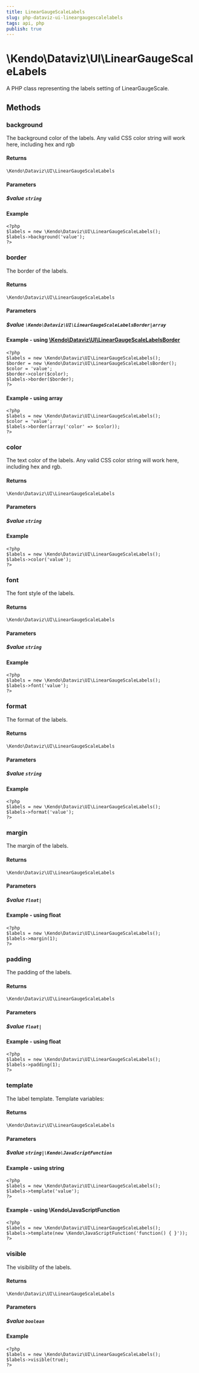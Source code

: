 ```yaml
---
title: LinearGaugeScaleLabels
slug: php-dataviz-ui-lineargaugescalelabels
tags: api, php
publish: true
---
```


# \Kendo\Dataviz\UI\LinearGaugeScaleLabels

A PHP class representing the labels setting of LinearGaugeScale.


## Methods

### background
The background color of the labels.
Any valid CSS color string will work here, including hex and rgb

#### Returns
`\Kendo\Dataviz\UI\LinearGaugeScaleLabels`

#### Parameters

##### $value `string`



#### Example 
    <?php
    $labels = new \Kendo\Dataviz\UI\LinearGaugeScaleLabels();
    $labels->background('value');
    ?>

### border

The border of the labels.

#### Returns
`\Kendo\Dataviz\UI\LinearGaugeScaleLabels`

#### Parameters

##### $value `\Kendo\Dataviz\UI\LinearGaugeScaleLabelsBorder|array`


#### Example - using [\Kendo\Dataviz\UI\LinearGaugeScaleLabelsBorder](/api/wrappers/php/Kendo/Dataviz/UI/LinearGaugeScaleLabelsBorder)
    <?php
    $labels = new \Kendo\Dataviz\UI\LinearGaugeScaleLabels();
    $border = new \Kendo\Dataviz\UI\LinearGaugeScaleLabelsBorder();
    $color = 'value';
    $border->color($color);
    $labels->border($border);
    ?>

#### Example - using array

    <?php
    $labels = new \Kendo\Dataviz\UI\LinearGaugeScaleLabels();
    $color = 'value';
    $labels->border(array('color' => $color));
    ?>

### color
The text color of the labels.
Any valid CSS color string will work here, including hex and rgb.

#### Returns
`\Kendo\Dataviz\UI\LinearGaugeScaleLabels`

#### Parameters

##### $value `string`



#### Example 
    <?php
    $labels = new \Kendo\Dataviz\UI\LinearGaugeScaleLabels();
    $labels->color('value');
    ?>

### font
The font style of the labels.

#### Returns
`\Kendo\Dataviz\UI\LinearGaugeScaleLabels`

#### Parameters

##### $value `string`



#### Example 
    <?php
    $labels = new \Kendo\Dataviz\UI\LinearGaugeScaleLabels();
    $labels->font('value');
    ?>

### format
The format of the labels.

#### Returns
`\Kendo\Dataviz\UI\LinearGaugeScaleLabels`

#### Parameters

##### $value `string`



#### Example 
    <?php
    $labels = new \Kendo\Dataviz\UI\LinearGaugeScaleLabels();
    $labels->format('value');
    ?>

### margin
The margin of the labels.

#### Returns
`\Kendo\Dataviz\UI\LinearGaugeScaleLabels`

#### Parameters

##### $value `float|`



#### Example  - using float
    <?php
    $labels = new \Kendo\Dataviz\UI\LinearGaugeScaleLabels();
    $labels->margin(1);
    ?>

### padding
The padding of the labels.

#### Returns
`\Kendo\Dataviz\UI\LinearGaugeScaleLabels`

#### Parameters

##### $value `float|`



#### Example  - using float
    <?php
    $labels = new \Kendo\Dataviz\UI\LinearGaugeScaleLabels();
    $labels->padding(1);
    ?>

### template
The label template.
Template variables:

#### Returns
`\Kendo\Dataviz\UI\LinearGaugeScaleLabels`

#### Parameters

##### $value `string|\Kendo\JavaScriptFunction`



#### Example  - using string
    <?php
    $labels = new \Kendo\Dataviz\UI\LinearGaugeScaleLabels();
    $labels->template('value');
    ?>

#### Example  - using \Kendo\JavaScriptFunction
    <?php
    $labels = new \Kendo\Dataviz\UI\LinearGaugeScaleLabels();
    $labels->template(new \Kendo\JavaScriptFunction('function() { }'));
    ?>

### visible
The visibility of the labels.

#### Returns
`\Kendo\Dataviz\UI\LinearGaugeScaleLabels`

#### Parameters

##### $value `boolean`



#### Example 
    <?php
    $labels = new \Kendo\Dataviz\UI\LinearGaugeScaleLabels();
    $labels->visible(true);
    ?>

 
